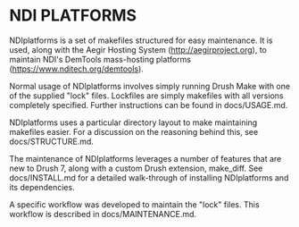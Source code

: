 NDI PLATFORMS
=============

NDIplatforms is a set of makefiles structured for easy maintenance.  It is used,
along with the Aegir Hosting System (http://aegirproject.org), to maintain
NDI's DemTools mass-hosting platforms (https://www.nditech.org/demtools).

Normal usage of NDIplatforms involves simply running Drush Make with one of the
supplied "lock" files.  Lockfiles are simply makefiles with all versions
completely specified.  Further instructions can be found in docs/USAGE.md.

NDIplatforms uses a particular directory layout to make maintaining makefiles
easier.  For a discussion on the reasoning behind this, see docs/STRUCTURE.md.

The maintenance of NDIplatforms leverages a number of features that are new to
Drush 7, along with a custom Drush extension, make_diff.  See docs/INSTALL.md
for a detailed walk-through of installing NDIplatforms and its dependencies.

A specific workflow was developed to maintain the "lock" files.  This workflow
is described in docs/MAINTENANCE.md.

